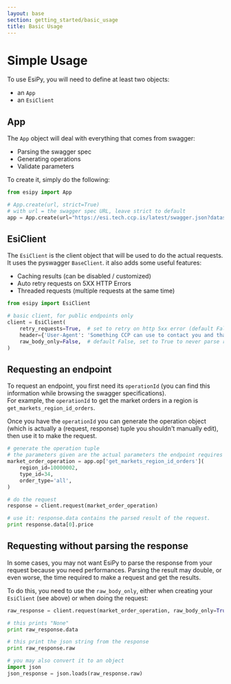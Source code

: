 ```yaml
---
layout: base
section: getting_started/basic_usage
title: Basic Usage
---
```

# Simple Usage

To use EsiPy, you will need to define at least two objects:
* an `App`
* an `EsiClient`

## App

The `App` object will deal with everything that comes from swagger: 
* Parsing the swagger spec
* Generating operations
* Validate parameters

To create it, simply do the following:
```python
from esipy import App

# App.create(url, strict=True)
# with url = the swagger spec URL, leave strict to default
app = App.create(url="https://esi.tech.ccp.is/latest/swagger.json?datasource=tranquility")
```

## EsiClient

The `EsiClient` is the client object that will be used to do the actual requests.<br>
It uses the pyswagger `BaseClient`. it also adds some useful features:
* Caching results (can be disabled / customized)
* Auto retry requests on 5XX HTTP Errors
* Threaded requests (multiple requests at the same time)

```python
from esipy import EsiClient

# basic client, for public endpoints only
client = EsiClient(
    retry_requests=True,  # set to retry on http 5xx error (default False)
    header={'User-Agent': 'Something CCP can use to contact you and that define your app'},
    raw_body_only=False,  # default False, set to True to never parse response and only return raw JSON string content.
)
```

## Requesting an endpoint

To request an endpoint, you first need its `operationId` (you can find this information while browsing the swagger specifications).<br>
For example, the `operationId` to get the market orders in a region is `get_markets_region_id_orders`.

Once you have the `operationId` you can generate the operation object (which is actually a (request, response) tuple you shouldn't manually edit), then use it to make the request.

```python
# generate the operation tuple
# the parameters given are the actual parameters the endpoint requires
market_order_operation = app.op['get_markets_region_id_orders'](
    region_id=10000002,
    type_id=34,
    order_type='all',
)

# do the request
response = client.request(market_order_operation)

# use it: response.data contains the parsed result of the request.
print response.data[0].price
```

## Requesting without parsing the response

In some cases, you may not want EsiPy to parse the response from your request because you need performances. Parsing the result may double, or even worse, the time required to make a request and get the results. 

To do this, you need to use the `raw_body_only`, either when creating your `EsiClient` (see above) or when doing the request:

```python
raw_response = client.request(market_order_operation, raw_body_only=True)

# this prints "None"
print raw_response.data

# this print the json string from the response
print raw_response.raw

# you may also convert it to an object
import json
json_response = json.loads(raw_response.raw)
``` 

